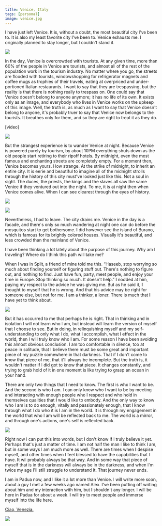 ```yaml
---
title: Venice, Italy
tags: [personal]
image: venice.jpg
---
```


I have just left Venice. It is, without a doubt, the most beautiful city I've been to. It is also my least favorite city I've been to. Venice exhausts me. I originally planned to stay longer, but I couldn't stand it.

![](http://4.bp.blogspot.com/-Tpj7RDmH0OE/Tnn_MisB8qI/AAAAAAAAAog/jBT83FMaRWY/s400/IMG_2892.JPG)

In the day, Venice is overcrowded with tourists. At any given time, more than 60% of the people in Venice are tourists, and almost all of the rest of the population work in the tourism industry. No matter where you go, the streets are flooded with tourists, windowshopping for refrigerator magnets and coffee mugs as trophies of their travels, eating at overpriced and under-portioned Italian restaurants. I want to say that they are trespassing, but the reality is that there is nothing really to trespass on. One could say that Venice doesn't belong to anyone anymore; it has no life of its own. It exists only as an image, and everybody who lives in Venice works on the upkeep of this image. Well, the truth is, as much as I want to say that Venice doesn't belong to anyone, it's probably truer to say that Venice now belongs to the tourists. It breathes only for them, and so they are right to treat it as they do.

<div class="ui embed" data-url="https://www.youtube.com/embed/vyut3GyQtn0">[video]</div>

![](http://4.bp.blogspot.com/-xjx_k8i0WTQ/TnnKPYvJSHI/AAAAAAAAAnY/2ixEvJB0b7w/s1600/IMG_2940.JPG)

But the strangest experience is to wander Venice at night. Because Venice is powered purely by tourism, by about 10PM everything shuts down as the old people start retiring to their ripoff hotels. By midnight, even the most famous and enchanting streets are completely empty. For a moment then, Venice becomes yours. How strange. At the strike of midnight, to inherit an entire city. It is eerie and beautiful to imagine all of the midnight strolls through the history of this city must've looked just like this. Not a soul in sight. The duces, the priests, the kings and the slaves all saw the same Venice if they ventured out into the night. To me, it is at night then when Venice comes alive. When I can see clearest through the eyes of history.

![](http://4.bp.blogspot.com/-HSxFxXexVRI/TnnH3gmjYuI/AAAAAAAAAmM/AOWfBicESzg/s1600/IMG_2777.JPG)

![](http://4.bp.blogspot.com/-FjwXgE0wLEs/TnnH__DIRRI/AAAAAAAAAmk/_YYzenFMyYA/s1600/IMG_2857.JPG)

Nevertheless, I had to leave. The city drains me. Venice in the day is a facade, and there's only so much wandering at night one can do before the mosquitos start to get bothersome. I did however see the island of Burano, which is famous for its brightly colored houses. Visually it's beautiful, and less crowded than the mainland of Venice.

I have been thinking a lot lately about the purpose of this journey. Why am I traveling? Where do I think this path will take me?

When I was in Split, a friend of mine told me this. &ldquo;Haseeb, stop worrying so much about finding yourself or figuring stuff out. There's nothing to figure out, and nothing to find. Just have fun, party, meet people, and enjoy your time in Europe. Stop thinking so much. It doesn't help.&rdquo; I nodded at him, paying my respect to the advice he was giving me. But as he said it, I thought to myself that he is wrong. And that his advice may be right for someone else, but not for me. I am a thinker, a loner. There is much that I have yet to think about.

![](http://4.bp.blogspot.com/-xB3KZk3Rafw/TnnKFDPse-I/AAAAAAAAAnE/zxTIpnUmpFw/s1600/IMG_2885.JPG)

But it has occurred to me that perhaps he is right. That in thinking and in isolation I will not learn who I am, but instead will learn the version of myself that I choose to see. But in doing, in relinquishing myself and my self-understanding to only what I do, what I accomplish, what I effect in the world, then I will truly know who I am. For some reason I have been avoiding this almost obvious conclusion. I am too comfortable in silence, too at peace in solitude, that I believe there must be some great and important piece of my puzzle somewhere in that darkness. That if I don't come to know that piece of me, that it'll always be incomplete. But the truth is, it wouldn't matter if I did got to know that piece. It changes constantly, and trying to grab hold of it in one moment is like trying to grasp an ocean in your hand.

There are only two things that I need to know. The first is who I want to be. And the second is who I am. I can only know who I want to be by meeting and interacting with enough people who I respect and who hold in themselves qualities that I would like to embody. And the only way to know who I am is to do enough, vitally and passionately enough, that I know through what I do who it is I am in the world. It is through my engagement in the world that who I am will be reflected back to me. The world is a mirror, and through one's actions, one's self is reflected back.

![](http://3.bp.blogspot.com/--pCFt6AYPN4/TnnH6RlYueI/AAAAAAAAAmU/Oh9Jr0f2SP8/s1600/IMG_2800.JPG)

Right now I can put this into words, but I don't know if I truly believe it yet. Perhaps that's just a matter of time. I am not half the man I like to think I am, but in some ways I am much more as well. There are times when I despise myself, and other times when I feel blessed to have the capabilities that I have. It wil probably always be that way. And in some way that piece of myself that is in the darkness will always be in the darkness, and when I'm twice my age I'll still struggle to understand it. That journey never ends.

I am in Padua now, and I like it a lot more than Venice. I will write more soon, about a guy I met a few weeks ago named Alex. I've been putting off writing about him and my interaction with him, but I shouldn't any longer. I will be here in Padua for about a week. I will try to meet people and immerse myself into the life here.

[Ciao, Venezia.](https://picasaweb.google.com/dogishead/Venezia?authuser=0&feat=directlink)

![](http://4.bp.blogspot.com/-lLrX6CUPZps/TnnKpU_lp6I/AAAAAAAAAoQ/07MLqE2800I/s1600/IMG_3136.JPG)
